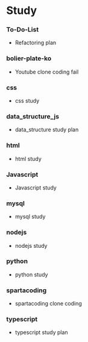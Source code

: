 # Study

### To-Do-List

-   Refactoring plan

### bolier-plate-ko

-   Youtube clone coding fail

### css

-   css study

### data_structure_js

-   data_structure study plan

### html

-   html study

### Javascript

-   Javascript study

### mysql

-   mysql study

### nodejs

-   nodejs study

### python

-   python study

### spartacoding

-   spartacoding clone coding

### typescript

-   typescript study plan
